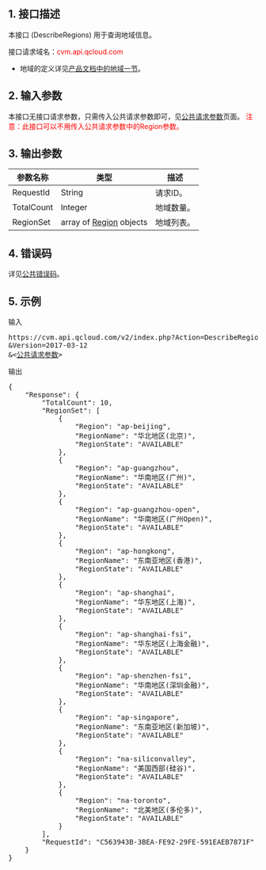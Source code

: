 ## 1. 接口描述


本接口 (DescribeRegions) 用于查询地域信息。

接口请求域名：<font style="color:red">cvm.api.qcloud.com</font>

* 地域的定义详见[产品文档中的地域一节](/doc/product/213/6091)。

## 2. 输入参数

本接口无接口请求参数，只需传入公共请求参数即可，见[公共请求参数](/document/api/213/6976)页面。
<font style="color:red">注意：此接口可以不用传入公共请求参数中的Region参数。</font>


## 3. 输出参数

| 参数名称 | 类型 | 描述 |
|---------|---------|---------|
| RequestId| String| 请求ID。|
| TotalCount| Integer| 地域数量。|
| RegionSet| array of [Region](/doc/product/213/6091) objects| 地域列表。|


## 4. 错误码

详见[公共错误码](https://cloud.tencent.com/document/api/213/10146)。


## 5. 示例

输入

<pre>
https://cvm.api.qcloud.com/v2/index.php?Action=DescribeRegions
&Version=2017-03-12
&<<a href="https://cloud.tencent.com/doc/api/229/6976">公共请求参数</a>>
</pre>

输出

<pre>
{
    "Response": {
        "TotalCount": 10,
        "RegionSet": [
            {
                "Region": "ap-beijing",
                "RegionName": "华北地区(北京)",
                "RegionState": "AVAILABLE"
            },
            {
                "Region": "ap-guangzhou",
                "RegionName": "华南地区(广州)",
                "RegionState": "AVAILABLE"
            },
            {
                "Region": "ap-guangzhou-open",
                "RegionName": "华南地区(广州Open)",
                "RegionState": "AVAILABLE"
            },
            {
                "Region": "ap-hongkong",
                "RegionName": "东南亚地区(香港)",
                "RegionState": "AVAILABLE"
            },
            {
                "Region": "ap-shanghai",
                "RegionName": "华东地区(上海)",
                "RegionState": "AVAILABLE"
            },
            {
                "Region": "ap-shanghai-fsi",
                "RegionName": "华东地区(上海金融)",
                "RegionState": "AVAILABLE"
            },
            {
                "Region": "ap-shenzhen-fsi",
                "RegionName": "华南地区(深圳金融)",
                "RegionState": "AVAILABLE"
            },
            {
                "Region": "ap-singapore",
                "RegionName": "东南亚地区(新加坡)",
                "RegionState": "AVAILABLE"
            },
            {
                "Region": "na-siliconvalley",
                "RegionName": "美国西部(硅谷)",
                "RegionState": "AVAILABLE"
            },
            {
                "Region": "na-toronto",
                "RegionName": "北美地区(多伦多)",
                "RegionState": "AVAILABLE"
            }
        ],
        "RequestId": "C563943B-3BEA-FE92-29FE-591EAEB7871F"
    }
}
</pre>
